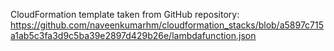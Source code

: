 CloudFormation template taken from GitHub repository:
https://github.com/naveenkumarhm/cloudformation_stacks/blob/a5897c715a1ab5c3fa3d9c5ba39e2897d429b26e/lambdafunction.json
